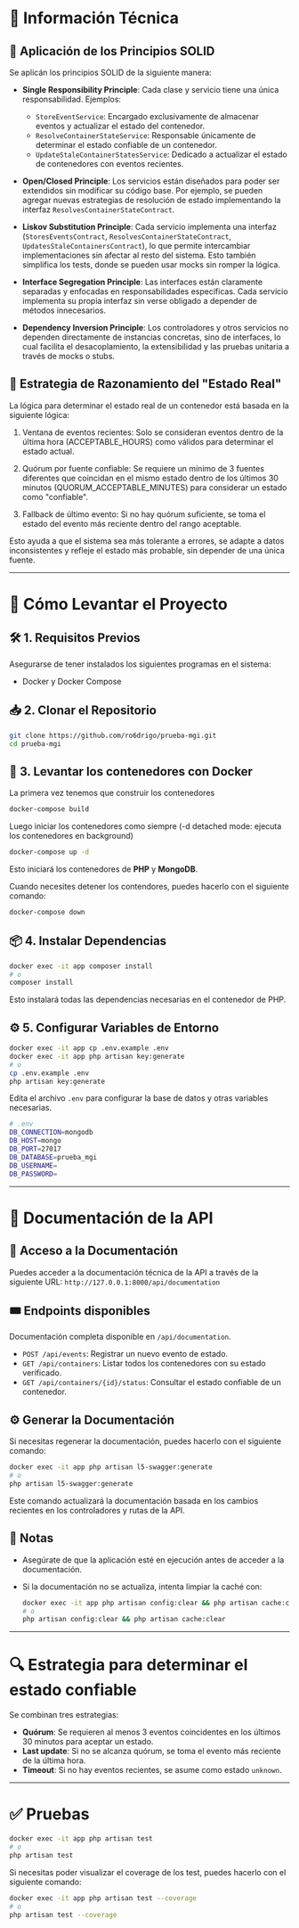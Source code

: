 # 📘 Información Técnica

## 🧱 Aplicación de los Principios SOLID

Se aplicán los principios SOLID de la siguiente manera:

-   **Single Responsibility Principle**:
    Cada clase y servicio tiene una única responsabilidad. Ejemplos:

    -   `StoreEventService`: Encargado exclusivamente de almacenar eventos y actualizar el estado del contenedor.
    -   `ResolveContainerStateService`: Responsable únicamente de determinar el estado confiable de un contenedor.
    -   `UpdateStaleContainerStatesService`: Dedicado a actualizar el estado de contenedores con eventos recientes.

-   **Open/Closed Principle**:
    Los servicios están diseñados para poder ser extendidos sin modificar su código base. Por ejemplo, se pueden agregar nuevas estrategias de resolución de estado implementando la interfaz `ResolvesContainerStateContract`.

-   **Liskov Substitution Principle**:
    Cada servicio implementa una interfaz (`StoresEventsContract`, `ResolvesContainerStateContract`, `UpdatesStaleContainersContract`), lo que permite intercambiar implementaciones sin afectar al resto del sistema. Esto también simplifica los tests, donde se pueden usar mocks sin romper la lógica.

-   **Interface Segregation Principle**:
    Las interfaces están claramente separadas y enfocadas en responsabilidades específicas. Cada servicio implementa su propia interfaz sin verse obligado a depender de métodos innecesarios.

-   **Dependency Inversion Principle**:
    Los controladores y otros servicios no dependen directamente de instancias concretas, sino de interfaces, lo cual facilita el desacoplamiento, la extensibilidad y las pruebas unitaria a través de mocks o stubs.

## 🧠 Estrategia de Razonamiento del "Estado Real"

La lógica para determinar el estado real de un contenedor está basada en la siguiente lógica:

1. Ventana de eventos recientes:
   Solo se consideran eventos dentro de la última hora (ACCEPTABLE_HOURS) como válidos para determinar el estado actual.

2. Quórum por fuente confiable:
   Se requiere un mínimo de 3 fuentes diferentes que coincidan en el mismo estado dentro de los últimos 30 minutos (QUORUM_ACCEPTABLE_MINUTES) para considerar un estado como "confiable".

3. Fallback de último evento:
   Si no hay quórum suficiente, se toma el estado del evento más reciente dentro del rango aceptable.

Esto ayuda a que el sistema sea más tolerante a errores, se adapte a datos inconsistentes y refleje el estado más probable, sin depender de una única fuente.

---

# 🚀 Cómo Levantar el Proyecto

## 🛠️ 1. Requisitos Previos

Asegurarse de tener instalados los siguientes programas en el sistema:

-   Docker y Docker Compose

## 📥 2. Clonar el Repositorio

```sh
git clone https://github.com/ro6drigo/prueba-mgi.git
cd prueba-mgi
```

## 🐳 3. Levantar los contenedores con Docker

La primera vez tenemos que construir los contenedores

```sh
docker-compose build
```

Luego iniciar los contenedores como siempre (-d detached mode: ejecuta los contenedores en background)

```sh
docker-compose up -d
```

Esto iniciará los contenedores de **PHP** y **MongoDB**.

Cuando necesites detener los contendores, puedes hacerlo con el siguiente comando:

```sh
docker-compose down
```

## 📦 4. Instalar Dependencias

```sh
docker exec -it app composer install
# o
composer install
```

Esto instalará todas las dependencias necesarias en el contenedor de PHP.

## ⚙️ 5. Configurar Variables de Entorno

```sh
docker exec -it app cp .env.example .env
docker exec -it app php artisan key:generate
# o
cp .env.example .env
php artisan key:generate
```

Edita el archivo `.env` para configurar la base de datos y otras variables necesarias.

```sh
# .env
DB_CONNECTION=mongodb
DB_HOST=mongo
DB_PORT=27017
DB_DATABASE=prueba_mgi
DB_USERNAME=
DB_PASSWORD=
```

---

# 📡 Documentación de la API

## 🚀 Acceso a la Documentación

Puedes acceder a la documentación técnica de la API a través de la siguiente URL: `http://127.0.0.1:8000/api/documentation`

## 🎟 Endpoints disponibles

Documentación completa disponible en `/api/documentation`.

-   `POST /api/events`: Registrar un nuevo evento de estado.
-   `GET /api/containers`: Listar todos los contenedores con su estado verificado.
-   `GET /api/containers/{id}/status`: Consultar el estado confiable de un contenedor.

## ⚙️ Generar la Documentación

Si necesitas regenerar la documentación, puedes hacerlo con el siguiente comando:

```sh
docker exec -it app php artisan l5-swagger:generate
# o
php artisan l5-swagger:generate
```

Este comando actualizará la documentación basada en los cambios recientes en los controladores y rutas de la API.

## 📌 Notas

-   Asegúrate de que la aplicación esté en ejecución antes de acceder a la documentación.

-   Si la documentación no se actualiza, intenta limpiar la caché con:

    ```sh
    docker exec -it app php artisan config:clear && php artisan cache:clear
    # o
    php artisan config:clear && php artisan cache:clear
    ```

---

# 🔍 Estrategia para determinar el estado confiable

Se combinan tres estrategias:

-   **Quórum**: Se requieren al menos 3 eventos coincidentes en los últimos 30 minutos para aceptar un estado.
-   **Last update**: Si no se alcanza quórum, se toma el evento más reciente de la última hora.
-   **Timeout**: Si no hay eventos recientes, se asume como estado `unknown`.

---

# ✅ Pruebas

```sh
docker exec -it app php artisan test
# o
php artisan test
```

Si necesitas poder visualizar el coverage de los test, puedes hacerlo con el siguiente comando:

```sh
docker exec -it app php artisan test --coverage
# o
php artisan test --coverage
```
